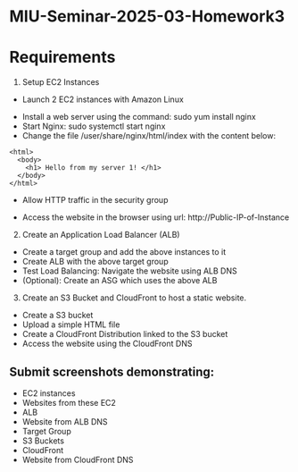 # MIU-Seminar-2025-03-Homework3
# Requirements
1. Setup EC2 Instances
* Launch 2 EC2 instances with Amazon Linux
- Install a web server using the command: sudo yum install nginx
- Start Nginx: sudo systemctl start nginx
- Change the file /user/share/nginx/html/index with the content below:
```
<html>
  <body>
    <h1> Hello from my server 1! </h1>
  </body>
</html>
```
- Allow HTTP traffic in the security group
* Access the website in the browser using url: http://Public-IP-of-Instance
2. Create an Application Load Balancer (ALB)
* Create a target group and add the above instances to it
* Create ALB with the above target group
* Test Load Balancing: Navigate the website using ALB DNS
* (Optional): Create an ASG which uses the above ALB
3. Create an S3 Bucket and CloudFront to host a static website.
* Create a S3 bucket
* Upload a simple HTML file
* Create a CloudFront Distribution linked to the S3 bucket
* Access the website using the CloudFront DNS
## Submit screenshots demonstrating:
* EC2 instances
* Websites from these EC2
* ALB
* Website from ALB DNS
* Target Group
* S3 Buckets
* CloudFront
* Website from CloudFront DNS
